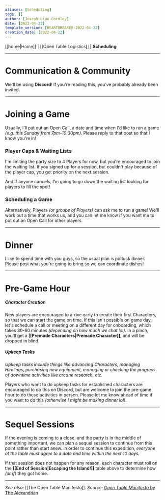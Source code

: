 ```yaml
---
aliases: [Scheduling]
tags: []
author: [Joseph Liao Gormley]
date: [2022-04-22]
template_version: [HEARTBREAKER-2022-04-22]
creation_date: [2022-04-22]
---
```

<!-- Home | Character Creation | -->
[[home|Home]] | [[Open Table Logistics]] | **Scheduling**
___
# Communication & Community
We'll be using **Discord**! If you're reading this, you've probably already been invited.

___
# Joining a Game
Usually, I'll put out an Open Call, a date and time when I'd like to run a game *(e.g. this Sunday from 7pm-10:30pm)*. Please reply to that post so that I know you're in!

### Player Caps & Waiting Lists
I'm limiting the party size to 4 Players for now, but you're encouraged to join the waiting list. If you signed up for a session, but couldn't play because of the player cap, you get priority on the next session.

And if anyone cancels, I'm going to go down the waiting list looking for players to fill the spot!

### Scheduling a Game
Alternatively, Players *(or groups of Players)* can ask me to run a game! We'll work out a time that works us, and you can let me know if you want me to put out an Open Call for other players.

___
# Dinner
I like to spend time with you guys, so the usual plan is potluck dinner. Please post what you're going to bring so we can coordinate dishes!

___
# Pre-Game Hour
##### Character Creation
New players are encouraged to arrive early to create their first Characters, so that we can start the game on time. If this isn't possible on game day, let's schedule a call or meeting on a different day for onboarding, which takes 30-60 minutes *(depending on how much we chat lol)*. In a pinch, you'll get a **[[Premade Characters|Premade Character]]**, and will be dropped in blind.

##### Upkeep Tasks
*Upkeep tasks include things like advancing Characters, managing Hirelings, purchasing new equipment, managing or checking the progress of downtime activities like arcane research, etc.*

Players who want to do upkeep tasks for established characters are encouraged to do this on Discord, but are welcome to join the pre-game hour to do these activities in person. Please let me know ahead of time if you want to do this *(otherwise I might be making dinner lol).*

___
# Sequel Sessions
If the evening is coming to a close, and the party is in the middle of something important, we can plan a sequel session to continue from this point rather than start anew. In order to continue this expedition, *everyone at the table must agree to a date and time within the next 10 days.*

If that session does not happen for any reason, each character must roll on the **[[End of Session|Escaping the Island!]]** table above to determine how *(or if)* they got home.
___
*See also:* [[The Open Table Manifesto]].
*Source:* [*Open Table Manifesto* by The Alexandrian](https://thealexandrian.net/?p=38643)

<!--*References:*
*Source:* -->
<!-- Sources, read more, links, etc. -->
<!-- *Source: Entry by [[Mike Maxin]].* -->
<!-- Leave an empty line at the end, otherwise Exporter complains. -->
